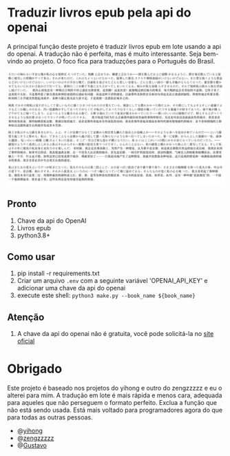 # Traduzir livros epub pela api do openai

A principal função deste projeto é traduzir livros epub em lote usando a api do openai. A tradução não é perfeita, mas é muito interessante. Seja bem-vindo ao projeto. O foco fica para traduzções para o Português do Brasil.

![image](https://raw.githubusercontent.com/zengzzzzz/zengzzzzz-img/main/tranlate_epub_book_by_openai/readme_pic.jpg)

## Pronto

1. Chave da api do OpenAI
2. Livros epub
3. python3.8+

## Como usar

1. pip install -r requirements.txt
2. Criar um arquivo `.env` com a seguinte variável 'OPENAI_API_KEY' e adicionar uma chave da api do openai
3. execute este shell: `python3 make.py --book_name ${book_name}`

## Atenção

1. A chave da api do openai não é gratuita, você pode solicitá-la no [site oficial](https://platform.openai.com/)

# Obrigado

Este projeto é baseado nos projetos do yihong e outro do zengzzzzz e eu o alterei para mim. A tradução em lote é mais rápida e menos cara, adequada para aqueles que não perseguem o formato perfeito. Exclua a função que não está sendo usada. Está mais voltado para programadores agora do que para todas as outras pessoas.

- @[yihong](https://github.com/yihong0618)
- @[zengzzzzz](https://github.com/zengzzzzz)
- @[Gustavo](https://github.com/thecodergus)
